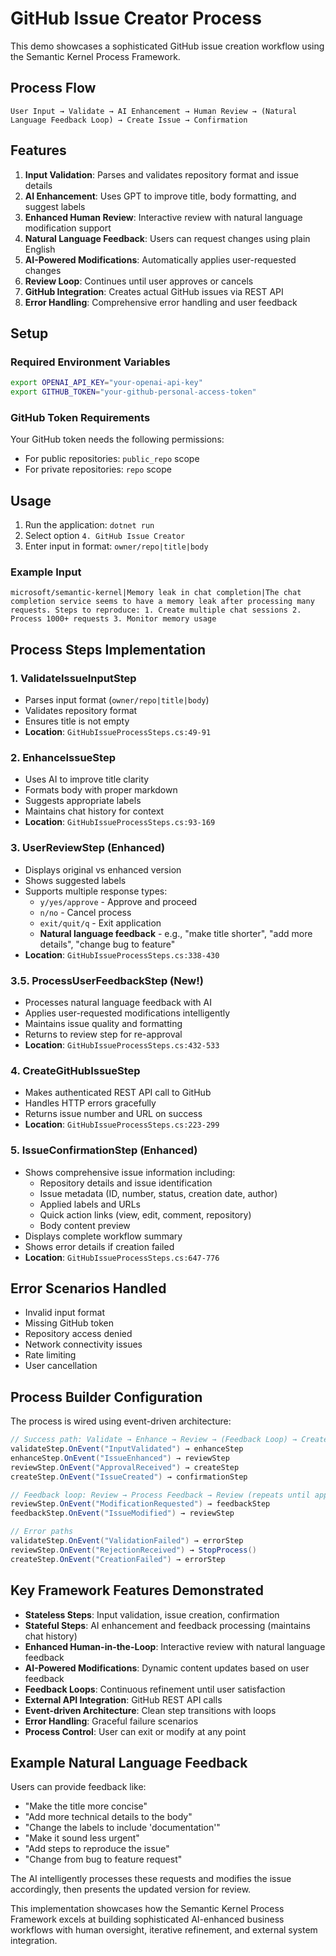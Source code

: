 # GitHub Issue Creator Process

This demo showcases a sophisticated GitHub issue creation workflow using the Semantic Kernel Process Framework.

## Process Flow

```
User Input → Validate → AI Enhancement → Human Review → (Natural Language Feedback Loop) → Create Issue → Confirmation
```

## Features

1. **Input Validation**: Parses and validates repository format and issue details
2. **AI Enhancement**: Uses GPT to improve title, body formatting, and suggest labels
3. **Enhanced Human Review**: Interactive review with natural language modification support
4. **Natural Language Feedback**: Users can request changes using plain English
5. **AI-Powered Modifications**: Automatically applies user-requested changes
6. **Review Loop**: Continues until user approves or cancels
7. **GitHub Integration**: Creates actual GitHub issues via REST API
8. **Error Handling**: Comprehensive error handling and user feedback

## Setup

### Required Environment Variables

```bash
export OPENAI_API_KEY="your-openai-api-key"
export GITHUB_TOKEN="your-github-personal-access-token"
```

### GitHub Token Requirements

Your GitHub token needs the following permissions:
- For public repositories: `public_repo` scope
- For private repositories: `repo` scope

## Usage

1. Run the application: `dotnet run`
2. Select option `4. GitHub Issue Creator`
3. Enter input in format: `owner/repo|title|body`

### Example Input

```
microsoft/semantic-kernel|Memory leak in chat completion|The chat completion service seems to have a memory leak after processing many requests. Steps to reproduce: 1. Create multiple chat sessions 2. Process 1000+ requests 3. Monitor memory usage
```

## Process Steps Implementation

### 1. ValidateIssueInputStep
- Parses input format (`owner/repo|title|body`)
- Validates repository format
- Ensures title is not empty
- **Location**: `GitHubIssueProcessSteps.cs:49-91`

### 2. EnhanceIssueStep
- Uses AI to improve title clarity
- Formats body with proper markdown
- Suggests appropriate labels
- Maintains chat history for context
- **Location**: `GitHubIssueProcessSteps.cs:93-169`

### 3. UserReviewStep (Enhanced)
- Displays original vs enhanced version
- Shows suggested labels  
- Supports multiple response types:
  - `y/yes/approve` - Approve and proceed
  - `n/no` - Cancel process
  - `exit/quit/q` - Exit application
  - **Natural language feedback** - e.g., "make title shorter", "add more details", "change bug to feature"
- **Location**: `GitHubIssueProcessSteps.cs:338-430`

### 3.5. ProcessUserFeedbackStep (New!)
- Processes natural language feedback with AI
- Applies user-requested modifications intelligently
- Maintains issue quality and formatting
- Returns to review step for re-approval
- **Location**: `GitHubIssueProcessSteps.cs:432-533`

### 4. CreateGitHubIssueStep
- Makes authenticated REST API call to GitHub
- Handles HTTP errors gracefully
- Returns issue number and URL on success
- **Location**: `GitHubIssueProcessSteps.cs:223-299`

### 5. IssueConfirmationStep (Enhanced)
- Shows comprehensive issue information including:
  - Repository details and issue identification
  - Issue metadata (ID, number, status, creation date, author)
  - Applied labels and URLs
  - Quick action links (view, edit, comment, repository)
  - Body content preview
- Displays complete workflow summary
- Shows error details if creation failed
- **Location**: `GitHubIssueProcessSteps.cs:647-776`

## Error Scenarios Handled

- Invalid input format
- Missing GitHub token
- Repository access denied
- Network connectivity issues
- Rate limiting
- User cancellation

## Process Builder Configuration

The process is wired using event-driven architecture:

```csharp
// Success path: Validate → Enhance → Review → (Feedback Loop) → Create → Confirm
validateStep.OnEvent("InputValidated") → enhanceStep
enhanceStep.OnEvent("IssueEnhanced") → reviewStep  
reviewStep.OnEvent("ApprovalReceived") → createStep
createStep.OnEvent("IssueCreated") → confirmationStep

// Feedback loop: Review → Process Feedback → Review (repeats until approval)
reviewStep.OnEvent("ModificationRequested") → feedbackStep
feedbackStep.OnEvent("IssueModified") → reviewStep

// Error paths
validateStep.OnEvent("ValidationFailed") → errorStep
reviewStep.OnEvent("RejectionReceived") → StopProcess()
createStep.OnEvent("CreationFailed") → errorStep
```

## Key Framework Features Demonstrated

- **Stateless Steps**: Input validation, issue creation, confirmation
- **Stateful Steps**: AI enhancement and feedback processing (maintains chat history)  
- **Enhanced Human-in-the-Loop**: Interactive review with natural language feedback
- **AI-Powered Modifications**: Dynamic content updates based on user feedback
- **Feedback Loops**: Continuous refinement until user satisfaction
- **External API Integration**: GitHub REST API calls
- **Event-driven Architecture**: Clean step transitions with loops
- **Error Handling**: Graceful failure scenarios
- **Process Control**: User can exit or modify at any point

## Example Natural Language Feedback

Users can provide feedback like:
- "Make the title more concise"
- "Add more technical details to the body"
- "Change the labels to include 'documentation'"
- "Make it sound less urgent"
- "Add steps to reproduce the issue"
- "Change from bug to feature request"

The AI intelligently processes these requests and modifies the issue accordingly, then presents the updated version for review.

This implementation showcases how the Semantic Kernel Process Framework excels at building sophisticated AI-enhanced business workflows with human oversight, iterative refinement, and external system integration.
